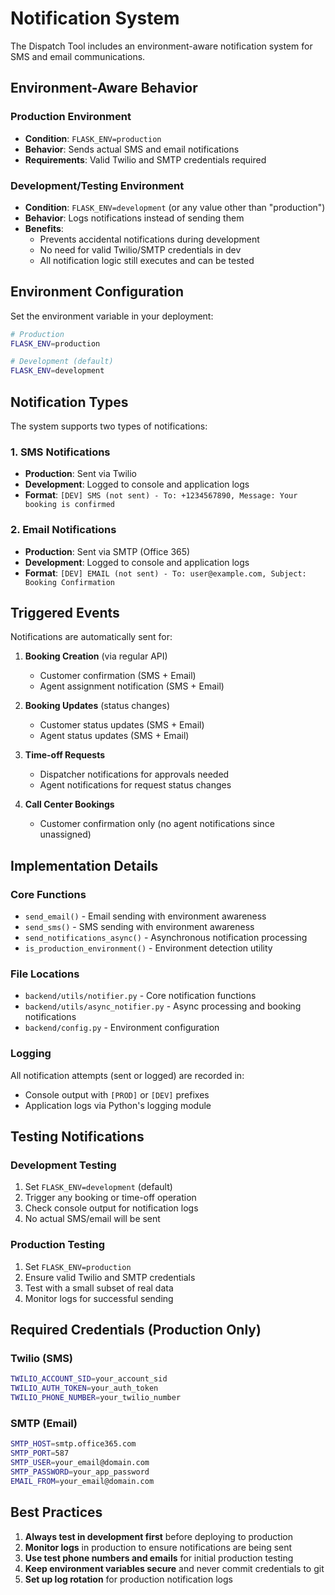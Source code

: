 # Notification System

The Dispatch Tool includes an environment-aware notification system for SMS and email communications.

## Environment-Aware Behavior

### Production Environment
- **Condition**: `FLASK_ENV=production`
- **Behavior**: Sends actual SMS and email notifications
- **Requirements**: Valid Twilio and SMTP credentials required

### Development/Testing Environment
- **Condition**: `FLASK_ENV=development` (or any value other than "production")
- **Behavior**: Logs notifications instead of sending them
- **Benefits**: 
  - Prevents accidental notifications during development
  - No need for valid Twilio/SMTP credentials in dev
  - All notification logic still executes and can be tested

## Environment Configuration

Set the environment variable in your deployment:

```bash
# Production
FLASK_ENV=production

# Development (default)
FLASK_ENV=development
```

## Notification Types

The system supports two types of notifications:

### 1. SMS Notifications
- **Production**: Sent via Twilio
- **Development**: Logged to console and application logs
- **Format**: `[DEV] SMS (not sent) - To: +1234567890, Message: Your booking is confirmed`

### 2. Email Notifications  
- **Production**: Sent via SMTP (Office 365)
- **Development**: Logged to console and application logs
- **Format**: `[DEV] EMAIL (not sent) - To: user@example.com, Subject: Booking Confirmation`

## Triggered Events

Notifications are automatically sent for:

1. **Booking Creation** (via regular API)
   - Customer confirmation (SMS + Email)
   - Agent assignment notification (SMS + Email)

2. **Booking Updates** (status changes)
   - Customer status updates (SMS + Email)
   - Agent status updates (SMS + Email)

3. **Time-off Requests**
   - Dispatcher notifications for approvals needed
   - Agent notifications for request status changes

4. **Call Center Bookings**
   - Customer confirmation only (no agent notifications since unassigned)

## Implementation Details

### Core Functions
- `send_email()` - Email sending with environment awareness
- `send_sms()` - SMS sending with environment awareness  
- `send_notifications_async()` - Asynchronous notification processing
- `is_production_environment()` - Environment detection utility

### File Locations
- `backend/utils/notifier.py` - Core notification functions
- `backend/utils/async_notifier.py` - Async processing and booking notifications
- `backend/config.py` - Environment configuration

### Logging
All notification attempts (sent or logged) are recorded in:
- Console output with `[PROD]` or `[DEV]` prefixes
- Application logs via Python's logging module

## Testing Notifications

### Development Testing
1. Set `FLASK_ENV=development` (default)
2. Trigger any booking or time-off operation
3. Check console output for notification logs
4. No actual SMS/email will be sent

### Production Testing
1. Set `FLASK_ENV=production` 
2. Ensure valid Twilio and SMTP credentials
3. Test with a small subset of real data
4. Monitor logs for successful sending

## Required Credentials (Production Only)

### Twilio (SMS)
```bash
TWILIO_ACCOUNT_SID=your_account_sid
TWILIO_AUTH_TOKEN=your_auth_token  
TWILIO_PHONE_NUMBER=your_twilio_number
```

### SMTP (Email)
```bash
SMTP_HOST=smtp.office365.com
SMTP_PORT=587
SMTP_USER=your_email@domain.com
SMTP_PASSWORD=your_app_password
EMAIL_FROM=your_email@domain.com
```

## Best Practices

1. **Always test in development first** before deploying to production
2. **Monitor logs** in production to ensure notifications are being sent
3. **Use test phone numbers and emails** for initial production testing
4. **Keep environment variables secure** and never commit credentials to git
5. **Set up log rotation** for production notification logs